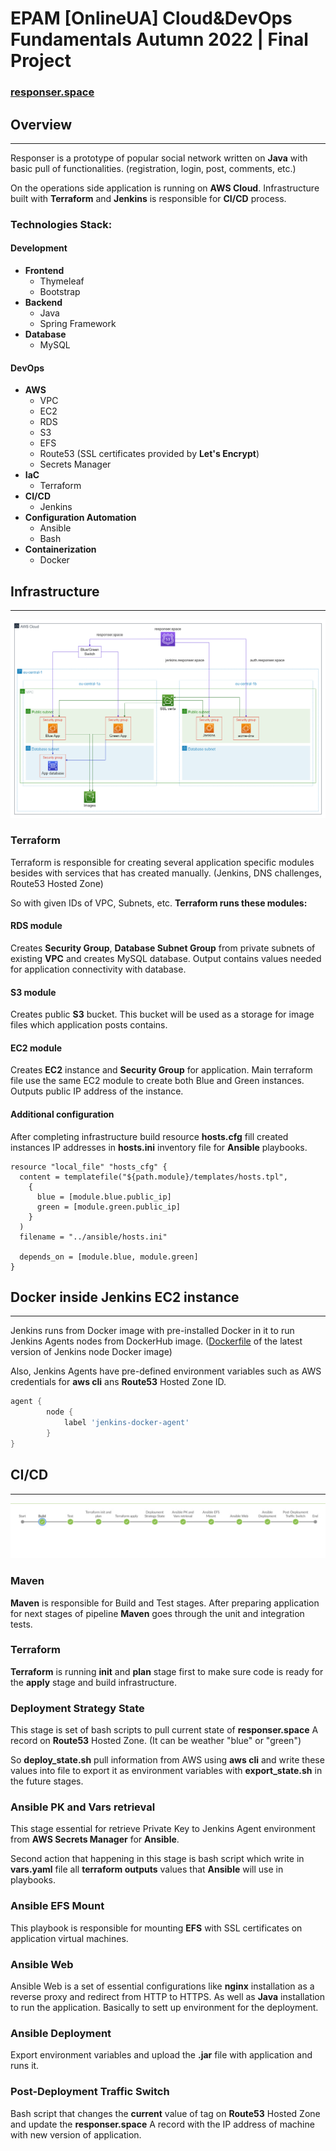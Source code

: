 # EPAM [OnlineUA] Cloud&DevOps Fundamentals Autumn 2022 | Final Project

### [responser.space]()

## Overview

---

Responser is a prototype of popular social network written on __Java__ with basic pull
of functionalities. (registration, login, post, comments, etc.)

On the operations side application is running on __AWS Cloud__. Infrastructure
built with __Terraform__ and __Jenkins__ is responsible for __CI/CD__
process.

### Technologies Stack:

#### Development

- __Frontend__
  - Thymeleaf
  - Bootstrap
- __Backend__
  - Java
  - Spring Framework
- __Database__
  - MySQL

#### DevOps

- __AWS__
  - VPC
  - EC2
  - RDS
  - S3
  - EFS
  - Route53 (SSL certificates provided by __Let's Encrypt__)
  - Secrets Manager
- __IaC__
  - Terraform
- __CI/CD__
  - Jenkins
- __Configuration Automation__
  - Ansible
  - Bash
- __Containerization__
  - Docker

## Infrastructure

---

![Infra Diagram](screenshots/infra_diagram.png)

### Terraform

Terraform is responsible for creating several application 
specific modules besides with services that has created
manually. (Jenkins, DNS challenges, Route53 Hosted Zone)

So with given IDs of VPC, Subnets, etc. __Terraform runs 
these modules:__

#### RDS module

Creates __Security Group__, __Database Subnet Group__ from private subnets of existing
__VPC__ and creates MySQL database. 
Output contains values needed for application 
connectivity with database.

#### S3 module

Creates public __S3__ bucket. This bucket will
be used as a storage for image files which application posts
contains.

#### EC2 module

Creates __EC2__ instance and __Security Group__ for application.
Main terraform file use the same EC2 module to create
both Blue and Green instances.
Outputs public IP address of the instance.

#### Additional configuration

After completing infrastructure build resource __hosts.cfg__
fill created instances IP addresses in __hosts.ini__ inventory file
for __Ansible__ playbooks.

``` HCL
resource "local_file" "hosts_cfg" {
  content = templatefile("${path.module}/templates/hosts.tpl",
    {
      blue = [module.blue.public_ip]
      green = [module.green.public_ip]
    }
  )
  filename = "../ansible/hosts.ini"

  depends_on = [module.blue, module.green]
}
```

## Docker inside Jenkins EC2 instance

---

Jenkins runs from Docker image with pre-installed Docker in it
to run Jenkins Agents nodes from DockerHub image. ([Dockerfile](Dockerfile) of the latest version of Jenkins node Docker image)

Also, Jenkins Agents have pre-defined environment variables
such as AWS credentials for __aws cli__ ans __Route53__ Hosted
Zone ID.

``` Groovy
agent {
        node {
            label 'jenkins-docker-agent'
        }
}
```


## CI/CD

---

![CI/CD diagram](screenshots/cicd_diagram.png)

### Maven

__Maven__ is responsible for Build and Test stages. After
preparing application for next stages of pipeline __Maven__ goes
through the unit and integration tests.

### Terraform

__Terraform__ is running __init__ and __plan__ stage first to 
make sure code is ready for the __apply__ stage and build
infrastructure.

### Deployment Strategy State

This stage is set of bash scripts to pull current state of 
__responser.space__ A record on __Route53__ Hosted Zone.
(It can be weather "blue" or "green")

So __deploy_state.sh__ pull information from AWS using __aws cli__
and write these values into file to export it as environment
variables with __export_state.sh__ in the future stages.

### Ansible PK and Vars retrieval

This stage essential for retrieve Private Key to Jenkins Agent
environment from __AWS Secrets Manager__ for __Ansible__.

Second action that happening in this stage is bash script
which write in __vars.yaml__ file all __terraform outputs__ values that __Ansible__
will use in playbooks.

### Ansible EFS Mount

This playbook is responsible for mounting __EFS__ with SSL
certificates on application virtual machines.

### Ansible Web

Ansible Web is a set of essential configurations like __nginx__
installation as a reverse proxy and redirect from HTTP to HTTPS.
As well as __Java__ installation to run the application.
Basically to sett up environment for the deployment.

### Ansible Deployment

Export environment variables and upload the __.jar__ file with
application and runs it.

### Post-Deployment Traffic Switch

Bash script that changes the __current__ value of tag on __Route53__
Hosted Zone and update the __responser.space__ A record with
the IP address of machine with new version of application.